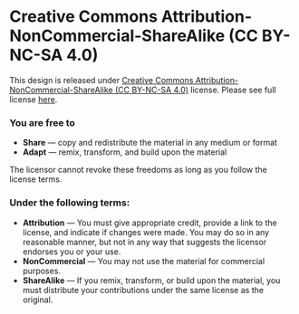 # Creative Commons Attribution-NonCommercial-ShareAlike (CC BY-NC-SA 4.0)

This design is released under [Creative Commons Attribution-NonCommercial-ShareAlike (CC BY-NC-SA 4.0)](https://creativecommons.org/licenses/by-nc-sa/4.0/) license.
Please see full license [here](https://creativecommons.org/licenses/by-nc-sa/4.0/legalcode).

### You are free to
- **Share** — copy and redistribute the material in any medium or format
- **Adapt** — remix, transform, and build upon the material

The licensor cannot revoke these freedoms as long as you follow the license terms.

### Under the following terms:
- **Attribution** — You must give appropriate credit, provide a link to the license, and indicate if changes were made. You may do so in any reasonable manner, but not in any way that suggests the licensor endorses you or your use.
- **NonCommercial** — You may not use the material for commercial purposes.
- **ShareAlike** — If you remix, transform, or build upon the material, you must distribute your contributions under the same license as the original.

